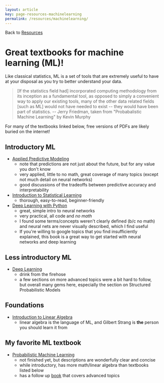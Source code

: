 ```yaml
---
layout: article
key: page-resources-machinelearning
permalink: /resources/machinelearning/
---
```


Back to [Resources](/resources/)

# Great textbooks for machine learning (ML)!

Like classical statistics, ML is a set of tools that are extremely useful to have at your disposal as you try to better understand your data. 

>[If the statistics field had] incorporated computing methodology from its inception as a fundamental tool, as opposed to simply a convenient way to apply our existing tools, many of the other data related fields [such as ML] would not have needed to exist -- they would have been part of statistics.
> -- Jerry Friedman, taken from "Probabalistic Machine Learning" by Kevin Murphy

For many of the textbooks linked below, free versions of PDFs are likely buried on the internet!



## Introductory ML

- [Applied Predictive Modeling](http://appliedpredictivemodeling.com/)
    - note that predictions are not just about the future, but for any value you don't know
    - very applied, little to no math, great coverage of many topics (except not much detail on neural networks)
    - good discussions of the tradeoffs between predictive accuracy and interpretability
- [Introduction to Statistical Learning](https://www.statlearning.com/)
    - thorough, easy-to-read, beginner-friendly
- [Deep Learning with Python](https://www.manning.com/books/deep-learning-with-python)
    - great, simple intro to neural networks
    - very practical, all code and *no math*
    - I found some terms/concepts weren't clearly defined (b/c no math) and neural nets are never visually described, which I find useful
    - If you're willing to google topics that you find insufficiently explained, this book is a great way to get started with neural networks and deep learning

## Less introductory ML

- [Deep Learning](https://www.deeplearningbook.org/) 
    - drink from the firehose
    - a few sections on more advanced topics were a bit hard to follow, but overall many gems here, especially the section on Structured Probabilistic Models

## Foundations
- [Introduction to Linear Algebra](https://math.mit.edu/~gs/linearalgebra/)
    - linear algebra is the language of ML, and Gilbert Strang is **the** person you should learn it from
    
## My favorite ML textbook
 - [Probabilistic Machine Learning](https://probml.github.io/pml-book/book1.html)
    - not finished yet, but descriptions are wonderfully clear and concise
    - while introductory, has more math/linear algebra than textbooks listed below
    - has a follow up [book](https://probml.github.io/pml-book/book2.html) that covers advanced topics